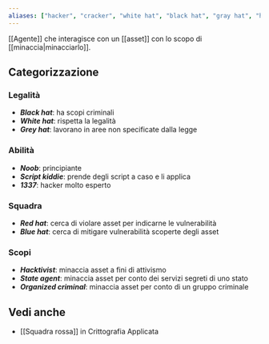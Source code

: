 ```yaml
---
aliases: ["hacker", "cracker", "white hat", "black hat", "gray hat", "hacktivist", "state agent", "script kiddie", "1337"]
---
```


[[Agente]] che interagisce con un [[asset]] con lo scopo di [[minaccia|minacciarlo]].

## Categorizzazione

### Legalità
- ***Black hat***: ha scopi criminali
- ***White hat***: rispetta la legalità
- ***Grey hat***: lavorano in aree non specificate dalla legge

### Abilità
- ***Noob***: principiante
- ***Script kiddie***: prende degli script a caso e li applica
- ***1337***: hacker molto esperto

### Squadra
- ***Red hat***: cerca di violare asset per indicarne le vulnerabilità
- ***Blue hat***: cerca di mitigare vulnerabilità scoperte degli asset

### Scopi
- ***Hacktivist***: minaccia asset a fini di attivismo
- ***State agent***: minaccia asset per conto dei servizi segreti di uno stato
- ***Organized criminal***: minaccia asset per conto di un gruppo criminale 

## Vedi anche
- [[Squadra rossa]] in Crittografia Applicata